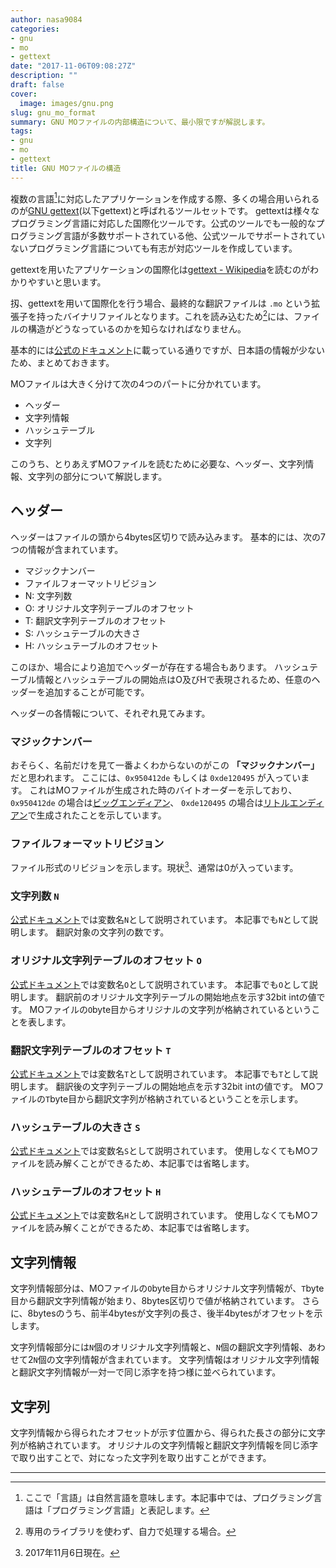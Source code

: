 ```yaml
---
author: nasa9084
categories:
- gnu
- mo
- gettext
date: "2017-11-06T09:08:27Z"
description: ""
draft: false
cover:
  image: images/gnu.png
slug: gnu_mo_format
summary: GNU MOファイルの内部構造について、最小限ですが解説します。
tags:
- gnu
- mo
- gettext
title: GNU MOファイルの構造
---
```



複数の言語[^languages]に対応したアプリケーションを作成する際、多くの場合用いられるのが[GNU gettext](https://www.gnu.org/software/gettext/)(以下gettext)と呼ばれるツールセットです。
gettextは様々なプログラミング言語に対応した国際化ツールです。公式のツールでも一般的なプログラミング言語が多数サポートされている他、公式ツールでサポートされていないプログラミング言語についても有志が対応ツールを作成しています。

gettextを用いたアプリケーションの国際化は[gettext - Wikipedia](https://ja.wikipedia.org/wiki/Gettext)を読むのがわかりやすいと思います。

扨、gettextを用いて国際化を行う場合、最終的な翻訳ファイルは `.mo` という拡張子を持ったバイナリファイルとなります。これを読み込むため[^without_libs]には、ファイルの構造がどうなっているのかを知らなければなりません。

基本的には[公式のドキュメント](https://www.gnu.org/software/gettext/manual/html_node/MO-Files.html)に載っている通りですが、日本語の情報が少ないため、まとめておきます。

MOファイルは大きく分けて次の4つのパートに分かれています。

* ヘッダー
* 文字列情報
* ハッシュテーブル
* 文字列

このうち、とりあえずMOファイルを読むために必要な、ヘッダー、文字列情報、文字列の部分について解説します。

## ヘッダー

ヘッダーはファイルの頭から4bytes区切りで読み込みます。
基本的には、次の7つの情報が含まれています。

* マジックナンバー
* ファイルフォーマットリビジョン
* N: 文字列数
* O: オリジナル文字列テーブルのオフセット
* T: 翻訳文字列テーブルのオフセット
* S: ハッシュテーブルの大きさ
* H: ハッシュテーブルのオフセット

このほか、場合により追加でヘッダーが存在する場合もあります。
ハッシュテーブル情報とハッシュテーブルの開始点はO及びHで表現されるため、任意のヘッダーを追加することが可能です。

ヘッダーの各情報について、それぞれ見てみます。

### マジックナンバー

おそらく、名前だけを見て一番よくわからないのがこの **「マジックナンバー」** だと思われます。
ここには、`0x950412de` もしくは `0xde120495` が入っています。
これはMOファイルが生成された時のバイトオーダーを示しており、 `0x950412de` の場合は[ビッグエンディアン](https://ja.wikipedia.org/wiki/%E3%82%A8%E3%83%B3%E3%83%87%E3%82%A3%E3%82%A2%E3%83%B3#.E3.83.93.E3.83.83.E3.82.B0.E3.82.A8.E3.83.B3.E3.83.87.E3.82.A3.E3.82.A2.E3.83.B3)、 `0xde120495` の場合は[リトルエンディアン](https://ja.wikipedia.org/wiki/%E3%82%A8%E3%83%B3%E3%83%87%E3%82%A3%E3%82%A2%E3%83%B3#.E3.83.AA.E3.83.88.E3.83.AB.E3.82.A8.E3.83.B3.E3.83.87.E3.82.A3.E3.82.A2.E3.83.B3)で生成されたことを示しています。

### ファイルフォーマットリビジョン

ファイル形式のリビジョンを示します。現状[^ffmtrev]、通常は0が入っています。

### 文字列数 `N`

[公式ドキュメント](https://www.gnu.org/software/gettext/manual/html_node/MO-Files.html)では変数名`N`として説明されています。
本記事でも`N`として説明します。
翻訳対象の文字列の数です。

### オリジナル文字列テーブルのオフセット `O`

[公式ドキュメント](https://www.gnu.org/software/gettext/manual/html_node/MO-Files.html)では変数名`O`として説明されています。
本記事でも`O`として説明します。
翻訳前のオリジナル文字列テーブルの開始地点を示す32bit intの値です。
MOファイルの`O`byte目からオリジナルの文字列が格納されているということを表します。

### 翻訳文字列テーブルのオフセット `T`

[公式ドキュメント](https://www.gnu.org/software/gettext/manual/html_node/MO-Files.html)では変数名`T`として説明されています。
本記事でも`T`として説明します。
翻訳後の文字列テーブルの開始地点を示す32bit intの値です。
MOファイルの`T`byte目から翻訳文字列が格納されているということを示します。

### ハッシュテーブルの大きさ `S`

[公式ドキュメント](https://www.gnu.org/software/gettext/manual/html_node/MO-Files.html)では変数名`S`として説明されています。
使用しなくてもMOファイルを読み解くことができるため、本記事では省略します。

### ハッシュテーブルのオフセット `H`
[公式ドキュメント](https://www.gnu.org/software/gettext/manual/html_node/MO-Files.html)では変数名`H`として説明されています。
使用しなくてもMOファイルを読み解くことができるため、本記事では省略します。

## 文字列情報

文字列情報部分は、MOファイルの`O`byte目からオリジナル文字列情報が、`T`byte目から翻訳文字列情報が始まり、8bytes区切りで値が格納されています。
さらに、8bytesのうち、前半4bytesが文字列の長さ、後半4bytesがオフセットを示します。

文字列情報部分には`N`個のオリジナル文字列情報と、`N`個の翻訳文字列情報、あわせて2`N`個の文字列情報が含まれています。
文字列情報はオリジナル文字列情報と翻訳文字列情報が一対一で同じ添字を持つ様に並べられています。

## 文字列

文字列情報から得られたオフセットが示す位置から、得られた長さの部分に文字列が格納されています。
オリジナルの文字列情報と翻訳文字列情報を同じ添字で取り出すことで、対になった文字列を取り出すことができます。

---
[^languages]: ここで「言語」は自然言語を意味します。本記事中では、プログラミング言語は「プログラミング言語」と表記します。
[^without_libs]: 専用のライブラリを使わず、自力で処理する場合。
[^ffmtrev]: 2017年11月6日現在。

